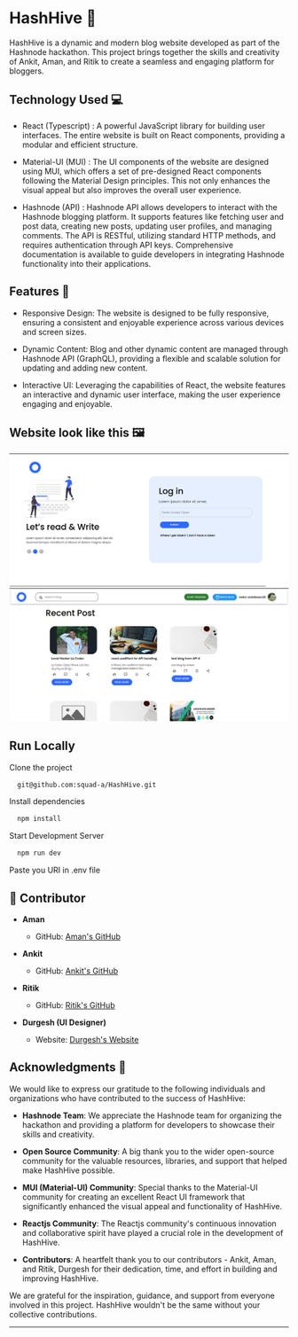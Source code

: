 # HashHive 🚀

HashHive is a dynamic and modern blog website developed as part of the Hashnode hackathon. This project brings together the skills and creativity of Ankit, Aman, and Ritik to create a seamless and engaging platform for bloggers.

## Technology Used 💻

- React (Typescript) : A powerful JavaScript library for building user interfaces. The entire website is built on React components, providing a modular and efficient structure.

- Material-UI (MUI) : The UI components of the website are designed using MUI, which offers a set of pre-designed React components following the Material Design principles. This not only enhances the visual appeal but also improves the overall user experience.

- Hashnode (API) : Hashnode API allows developers to interact with the Hashnode blogging platform. It supports features like fetching user and post data, creating new posts, updating user profiles, and managing comments. The API is RESTful, utilizing standard HTTP methods, and requires authentication through API keys. Comprehensive documentation is available to guide developers in integrating Hashnode functionality into their applications.

## Features 🌟

- Responsive Design: The website is designed to be fully responsive, ensuring a consistent and enjoyable experience across various devices and screen sizes.

- Dynamic Content: Blog and other dynamic content are managed through Hashnode API (GraphQL), providing a flexible and scalable solution for updating and adding new content.

- Interactive UI: Leveraging the capabilities of React, the website features an interactive and dynamic user interface, making the user experience engaging and enjoyable.

## Website look like this 🖼️

![App Screenshot](./public/Screenshot1.png)
![App Screenshot](./public/Screenshot2.png)


## Run Locally 

Clone the project

```bash
  git@github.com:squad-a/HashHive.git
```

Install dependencies

```bash
  npm install
```

Start Development Server

```bash
  npm run dev
```

Paste you URI in .env file

## 🚀 Contributor

- **Aman**
  - GitHub: [Aman's GitHub](https://github.com/elamandeep)

- **Ankit**
  - GitHub: [Ankit's GitHub](https://github.com/ankitbisen28)

- **Ritik**
  - GitHub: [Ritik's GitHub](https://github.com/Ritikphenomenon)
  
- **Durgesh (UI Designer)**
  - Website: [Durgesh's Website](https://durgesh.website/)

## Acknowledgments 🙏

We would like to express our gratitude to the following individuals and organizations who have contributed to the success of HashHive:

- **Hashnode Team**: We appreciate the Hashnode team for organizing the hackathon and providing a platform for developers to showcase their skills and creativity.

- **Open Source Community**: A big thank you to the wider open-source community for the valuable resources, libraries, and support that helped make HashHive possible.

- **MUI (Material-UI) Community**: Special thanks to the Material-UI community for creating an excellent React UI framework that significantly enhanced the visual appeal and functionality of HashHive.

- **Reactjs Community**: The Reactjs community's continuous innovation and collaborative spirit have played a crucial role in the development of HashHive.

- **Contributors**: A heartfelt thank you to our contributors - Ankit, Aman, and Ritik, Durgesh for their dedication, time, and effort in building and improving HashHive.

We are grateful for the inspiration, guidance, and support from everyone involved in this project. HashHive wouldn't be the same without your collective contributions.

---